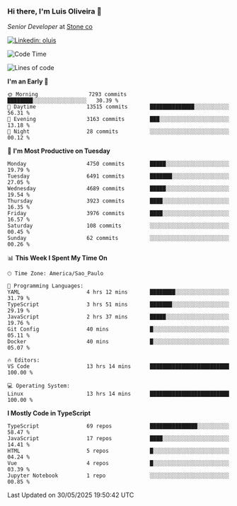 ### Hi there, I'm Luis Oliveira 👋
*Senior Developer* at [Stone co](https://www.stone.com.br)  

[![Linkedin: oluis](https://img.shields.io/badge/-ooluis-blue?style=flat-square&logo=Linkedin&logoColor=white&link=https://www.linkedin.com/in/ooluis)](https://www.linkedin.com/in/ooluis/)

<!--START_SECTION:waka-->
![Code Time](http://img.shields.io/badge/Code%20Time-4%2C814%20hrs%202%20mins-blue)

![Lines of code](https://img.shields.io/badge/From%20Hello%20World%20I%27ve%20Written-10.8%20million%20lines%20of%20code-blue)

**I'm an Early 🐤** 

```text
🌞 Morning                7293 commits        ████████░░░░░░░░░░░░░░░░░   30.39 % 
🌆 Daytime                13515 commits       ██████████████░░░░░░░░░░░   56.31 % 
🌃 Evening                3163 commits        ███░░░░░░░░░░░░░░░░░░░░░░   13.18 % 
🌙 Night                  28 commits          ░░░░░░░░░░░░░░░░░░░░░░░░░   00.12 % 
```
📅 **I'm Most Productive on Tuesday** 

```text
Monday                   4750 commits        █████░░░░░░░░░░░░░░░░░░░░   19.79 % 
Tuesday                  6491 commits        ███████░░░░░░░░░░░░░░░░░░   27.05 % 
Wednesday                4689 commits        █████░░░░░░░░░░░░░░░░░░░░   19.54 % 
Thursday                 3923 commits        ████░░░░░░░░░░░░░░░░░░░░░   16.35 % 
Friday                   3976 commits        ████░░░░░░░░░░░░░░░░░░░░░   16.57 % 
Saturday                 108 commits         ░░░░░░░░░░░░░░░░░░░░░░░░░   00.45 % 
Sunday                   62 commits          ░░░░░░░░░░░░░░░░░░░░░░░░░   00.26 % 
```


📊 **This Week I Spent My Time On** 

```text
🕑︎ Time Zone: America/Sao_Paulo

💬 Programming Languages: 
YAML                     4 hrs 12 mins       ████████░░░░░░░░░░░░░░░░░   31.79 % 
TypeScript               3 hrs 51 mins       ███████░░░░░░░░░░░░░░░░░░   29.19 % 
JavaScript               2 hrs 37 mins       █████░░░░░░░░░░░░░░░░░░░░   19.76 % 
Git Config               40 mins             █░░░░░░░░░░░░░░░░░░░░░░░░   05.11 % 
Docker                   40 mins             █░░░░░░░░░░░░░░░░░░░░░░░░   05.07 % 

🔥 Editors: 
VS Code                  13 hrs 14 mins      █████████████████████████   100.00 % 

💻 Operating System: 
Linux                    13 hrs 14 mins      █████████████████████████   100.00 % 
```

**I Mostly Code in TypeScript** 

```text
TypeScript               69 repos            ███████████████░░░░░░░░░░   58.47 % 
JavaScript               17 repos            ████░░░░░░░░░░░░░░░░░░░░░   14.41 % 
HTML                     5 repos             █░░░░░░░░░░░░░░░░░░░░░░░░   04.24 % 
Vue                      4 repos             █░░░░░░░░░░░░░░░░░░░░░░░░   03.39 % 
Jupyter Notebook         1 repo              ░░░░░░░░░░░░░░░░░░░░░░░░░   00.85 % 
```




 Last Updated on 30/05/2025 19:50:42 UTC
<!--END_SECTION:waka-->
